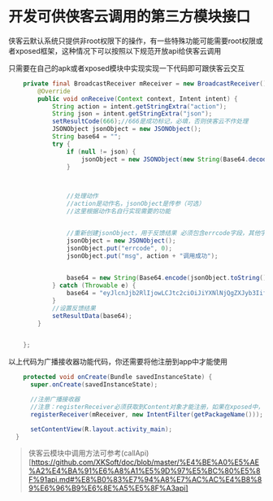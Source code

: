 # 开发可供侠客云调用的第三方模块接口

侠客云默认系统只提供非root权限下的操作，有一些特殊功能可能需要root权限或者xposed框架，这种情况下可以按照以下规范开放api给侠客云调用

只需要在自己的apk或者xposed模块中实现实现一下代码即可跟侠客云交互
```java
    private final BroadcastReceiver mReceiver = new BroadcastReceiver() {
        @Override
        public void onReceive(Context context, Intent intent) {
            String action = intent.getStringExtra("action");
            String json = intent.getStringExtra("json");
            setResultCode(666);//666是成功标记，必填，否则侠客云不作处理
            JSONObject jsonObject = new JSONObject();
            String base64 = "";
            try {
                if (null != json) {
                    jsonObject = new JSONObject(new String(Base64.decode(json.getBytes(), Base64.DEFAULT), "UTF-8"));//将侠客云传过来的字符串解实例成java的json对象
                }


         
                //处理动作
                //action是动作名，jsonObject是传参（可选）
                //这里根据动作名自行实现需要的功能


                //重新创建jsonObject，用于反馈结果 必须包含errcode字段，其他字段按需填充
                jsonObject = new JSONObject();
                jsonObject.put("errcode", 0);
                jsonObject.put("msg", action + "调用成功");
       

                base64 = new String(Base64.encode(jsonObject.toString().getBytes("UTF-8"), Base64.DEFAULT)).replace("\r", "").replace("\n", "");//将json对象编码成base64
            } catch (Throwable e) {
                base64 = "eyJlcnJjb2RlIjowLCJtc2ciOiJiYXNlNjQgZXJyb3IifQ==";//返回预编码好的错误信息，无需修改
            }
            //设置反馈结果
            setResultData(base64);
        }


    };
  ```
以上代码为广播接收器功能代码，你还需要将他注册到app中才能使用
  ```java
      protected void onCreate(Bundle savedInstanceState) {
        super.onCreate(savedInstanceState);

        //注册广播接收器
        //注意：registerReceiver必须获取到Content对象才能注册，如果在xposed中，请在hook onCreate或者onResume 事件中注册
        registerReceiver(mReceiver, new IntentFilter(getPackageName()));

        setContentView(R.layout.activity_main);
    }
```
    
>侠客云模块中调用方法可参考(callApi)[https://github.com/XKSoft/doc/blob/master/%E4%BE%A0%E5%AE%A2%E4%BA%91%E6%A8%A1%E5%9D%97%E5%BC%80%E5%8F%91api.md#%E8%B0%83%E7%94%A8%E7%AC%AC%E4%B8%89%E6%96%B9%E6%8E%A5%E5%8F%A3api]
    
  
